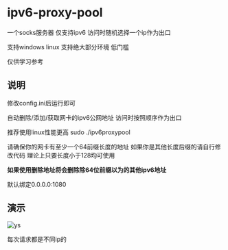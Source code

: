 # ipv6-proxy-pool
一个socks服务器 仅支持ipv6 访问时随机选择一个ip作为出口

支持windows linux 支持绝大部分环境 低门槛

仅供学习参考


## 说明

修改config.ini后运行即可

自动删除/添加/获取网卡的ipv6公网地址 访问时按照顺序作为出口

推荐使用linux性能更高
sudo ./ipv6proxypool

请确保你的网卡有至少一个64前缀长度的地址 如果你是其他长度后缀的请自行修改代码 理论上只要长度小于128均可使用

__如果使用删除地址将会删除除64位前缀以为的其他ipv6地址__

默认绑定0.0.0.0:1080

## 演示
![ys](https://github.com/stmtc233/ipv6-proxy-pool/blob/e18f0033c9b5c21a41fdec4613f67e8059582896/ys.gif)

每次请求都是不同ip的
